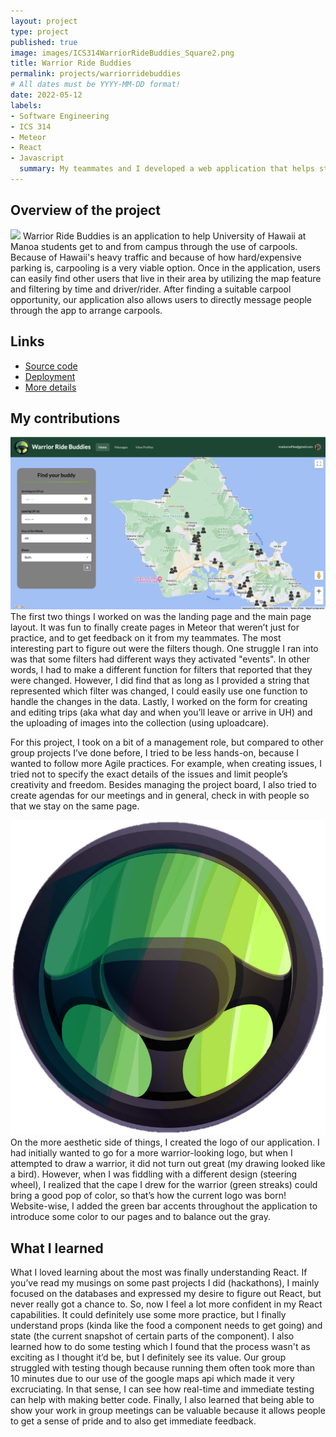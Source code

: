 ```yaml
---
layout: project
type: project
published: true
image: images/ICS314WarriorRideBuddies_Square2.png
title: Warrior Ride Buddies
permalink: projects/warriorridebuddies
# All dates must be YYYY-MM-DD format!
date: 2022-05-12
labels:
- Software Engineering
- ICS 314
- Meteor
- React
- Javascript
  summary: My teammates and I developed a web application that helps students organize car pools to and from University of Hawaii.
---
```


## Overview of the project
<img class="ui medium right floated rounded image" src="../images/ICS314WarriorRideBuddies_Landing.png">
Warrior Ride Buddies is an application to help University of Hawaii at Manoa students get to and from campus through the use of carpools. Because of Hawaii's heavy traffic and because of how hard/expensive parking is, carpooling is a very viable option. Once in the application, users can easily find other users that live in their area by utilizing the map feature and filtering by time and driver/rider. After finding a suitable carpool opportunity, our application also allows users to directly message people through the app to arrange carpools.

## Links
- [Source code](https://github.com/warrior-ride-buddies/warrior-ride-buddies)
- [Deployment](https://warriorridebuddies.ddns.net/)
- [More details](https://devpost.com/software/daaj)

## My contributions
<img class="ui medium left floated rounded image" src="../images/ICS314WarriorRideBuddies_Map.png">
The first two things I worked on was the landing page and the main page layout. It was fun to finally create pages in Meteor that weren’t just for practice, and to get feedback on it from my teammates. The most interesting part to figure out were the filters though. One struggle I ran into was that some filters had different ways they activated "events". In other words, I had to make a different function for filters that reported that they were changed. However, I did find that as long as I provided a string that represented which filter was changed, I could easily use one function to handle the changes in the data. Lastly, I worked on the form for creating and editing trips (aka what day and when you’ll leave or arrive in UH) and the uploading of images into the collection (using uploadcare).

For this project, I took on a bit of a management role, but compared to other group projects I’ve done before, I tried to be less hands-on, because I wanted to follow more Agile practices. For example, when creating issues, I tried not to specify the exact details of the issues and limit people’s creativity and freedom. Besides managing the project board, I also tried to create agendas for our meetings and in general, check in with people so that we stay on the same page.

<img class="ui medium right floated rounded image" src="../images/ICS314WarriorRideBuddies_Logo.png">
On the more aesthetic side of things, I created the logo of our application. I had initially wanted to go for a more warrior-looking logo, but when I attempted to draw a warrior, it did not turn out great (my drawing looked like a bird). However, when I was fiddling with a different design (steering wheel), I realized that the cape I drew for the warrior (green streaks) could bring a good pop of color, so that’s how the current logo was born! Website-wise, I added the green bar accents throughout the application to introduce some color to our pages and to balance out the gray.

## What I learned
What I loved learning about the most was finally understanding React. If you’ve read my musings on some past projects I did (hackathons), I mainly focused on the databases and expressed my desire to figure out React, but never really got a chance to. So, now I feel a lot more confident in my React capabilities. It could definitely use some more practice, but I finally understand props (kinda like the food a component needs to get going) and state (the current snapshot of certain parts of the component). I also learned how to do some testing which I found that the process wasn't as exciting as I thought it’d be, but I definitely see its value. Our group struggled with testing though because running them often took more than 10 minutes due to our use of the google maps api which made it very excruciating. In that sense, I can see how real-time and immediate testing can help with making better code. Finally, I also learned that being able to show your work in group meetings can be valuable because it allows people to get a sense of pride and to also get immediate feedback.
